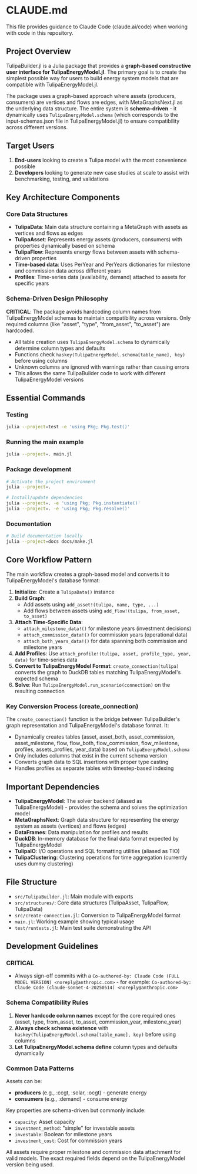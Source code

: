 # CLAUDE.md

This file provides guidance to Claude Code (claude.ai/code) when working with code in this repository.

## Project Overview

TulipaBuilder.jl is a Julia package that provides a **graph-based constructive user interface for TulipaEnergyModel.jl**. The primary goal is to create the simplest possible way for users to build energy system models that are compatible with TulipaEnergyModel.jl.

The package uses a graph-based approach where assets (producers, consumers) are vertices and flows are edges, with MetaGraphsNext.jl as the underlying data structure. The entire system is **schema-driven** - it dynamically uses `TulipaEnergyModel.schema` (which corresponds to the input-schemas.json file in TulipaEnergyModel.jl) to ensure compatibility across different versions.

## Target Users

1. **End-users** looking to create a Tulipa model with the most convenience possible
2. **Developers** looking to generate new case studies at scale to assist with benchmarking, testing, and validations

## Key Architecture Components

### Core Data Structures

- **TulipaData**: Main data structure containing a MetaGraph with assets as vertices and flows as edges
- **TulipaAsset**: Represents energy assets (producers, consumers) with properties dynamically based on schema
- **TulipaFlow**: Represents energy flows between assets with schema-driven properties
- **Time-based data**: Uses PerYear and PerYears dictionaries for milestone and commission data across different years
- **Profiles**: Time-series data (availability, demand) attached to assets for specific years

### Schema-Driven Design Philosophy

**CRITICAL**: The package avoids hardcoding column names from TulipaEnergyModel schemas to maintain compatibility across versions. Only required columns (like "asset", "type", "from_asset", "to_asset") are hardcoded.

- All table creation uses `TulipaEnergyModel.schema` to dynamically determine column types and defaults
- Functions check `haskey(TulipaEnergyModel.schema[table_name], key)` before using columns
- Unknown columns are ignored with warnings rather than causing errors
- This allows the same TulipaBuilder code to work with different TulipaEnergyModel versions

## Essential Commands

### Testing

```bash
julia --project=test -e 'using Pkg; Pkg.test()'
```

### Running the main example

```bash
julia --project=. main.jl
```

### Package development

```bash
# Activate the project environment
julia --project=.

# Install/update dependencies
julia --project=. -e 'using Pkg; Pkg.instantiate()'
julia --project=. -e 'using Pkg; Pkg.resolve()'
```

### Documentation

```bash
# Build documentation locally
julia --project=docs docs/make.jl
```

## Core Workflow Pattern

The main workflow creates a graph-based model and converts it to TulipaEnergyModel's database format:

1. **Initialize**: Create a `TulipaData()` instance
2. **Build Graph**:
   - Add assets using `add_asset!(tulipa, name, type, ...)`
   - Add flows between assets using `add_flow!(tulipa, from_asset, to_asset)`
3. **Attach Time-Specific Data**:
   - `attach_milestone_data!()` for milestone years (investment decisions)
   - `attach_commission_data!()` for commission years (operational data)
   - `attach_both_years_data!()` for data spanning both commission and milestone years
4. **Add Profiles**: Use `attach_profile!(tulipa, asset, profile_type, year, data)` for time-series data
5. **Convert to TulipaEnergyModel Format**: `create_connection(tulipa)` converts the graph to DuckDB tables matching TulipaEnergyModel's expected schema
6. **Solve**: Run `TulipaEnergyModel.run_scenario(connection)` on the resulting connection

### Key Conversion Process (create_connection)

The `create_connection()` function is the bridge between TulipaBuilder's graph representation and TulipaEnergyModel's database format. It:

- Dynamically creates tables (asset, asset_both, asset_commission, asset_milestone, flow, flow_both, flow_commission, flow_milestone, profiles, assets_profiles, year_data) based on `TulipaEnergyModel.schema`
- Only includes columns that exist in the current schema version
- Converts graph data to SQL insertions with proper type casting
- Handles profiles as separate tables with timestep-based indexing

## Important Dependencies

- **TulipaEnergyModel**: The solver backend (aliased as TulipaEnergyModel) - provides the schema and solves the optimization model
- **MetaGraphsNext**: Graph data structure for representing the energy system as assets (vertices) and flows (edges)
- **DataFrames**: Data manipulation for profiles and results
- **DuckDB**: In-memory database for the final data format expected by TulipaEnergyModel
- **TulipaIO**: I/O operations and SQL formatting utilities (aliased as TIO)
- **TulipaClustering**: Clustering operations for time aggregation (currently uses dummy clustering)

## File Structure

- `src/TulipaBuilder.jl`: Main module with exports
- `src/structures/`: Core data structures (TulipaAsset, TulipaFlow, TulipaData)
- `src/create-connection.jl`: Conversion to TulipaEnergyModel format
- `main.jl`: Working example showing typical usage
- `test/runtests.jl`: Main test suite demonstrating the API

## Development Guidelines

### CRITICAL

- Always sign-off commits with a `Co-authored-by: Claude Code (FULL MODEL VERSION) <noreply@anthropic.com>` - for example: `Co-authored-by: Claude Code (claude-sonnet-4-20250514) <noreply@anthropic.com>`

### Schema Compatibility Rules

1. **Never hardcode column names** except for the core required ones (asset, type, from_asset, to_asset, commission_year, milestone_year)
2. **Always check schema existence** with `haskey(TulipaEnergyModel.schema[table_name], key)` before using columns
3. **Let TulipaEnergyModel.schema define** column types and defaults dynamically

### Common Data Patterns

Assets can be:

- **producers** (e.g., :ccgt, :solar, :ocgt) - generate energy
- **consumers** (e.g., :demand) - consume energy

Key properties are schema-driven but commonly include:

- `capacity`: Asset capacity
- `investment_method`: "simple" for investable assets
- `investable`: Boolean for milestone years
- `investment_cost`: Cost for commission years

All assets require proper milestone and commission data attachment for valid models. The exact required fields depend on the TulipaEnergyModel version being used.
